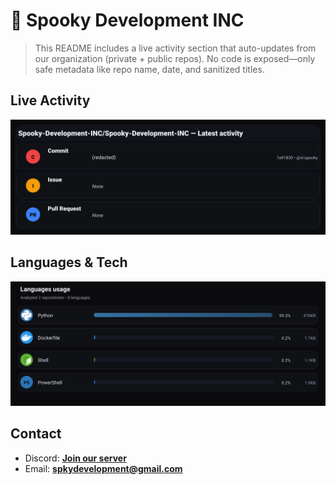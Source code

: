# 👻 Spooky Development INC

> This README includes a live activity section that auto-updates from our organization (private + public repos). No code is exposed—only safe metadata like repo name, date, and sanitized titles.

## Live Activity
![Repo Snapshot](./assets/repo-snapshot.svg?v=beec234065)

## Languages & Tech
![Languages Usage](./assets/languages.svg?v=e6eca43fa7)

## Contact
- Discord: **[Join our server](https://discord.gg/XYspZgEEJb)**
- Email: **spkydevelopment@gmail.com**
